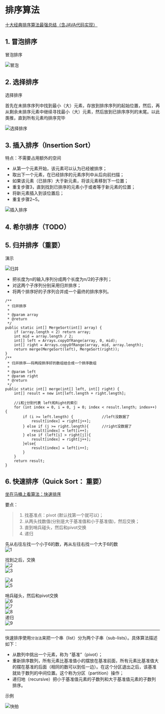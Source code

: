 # 排序算法

[十大经典排序算法最强总结（含JAVA代码实现）](https://www.cnblogs.com/guoyaohua/p/8600214.html)

## 1. 冒泡排序
冒泡排序

![冒泡](https://images2017.cnblogs.com/blog/849589/201710/849589-20171015223238449-2146169197.gif)


## 2. 选择排序

选择排序

首先在未排序序列中找到最小（大）元素，存放到排序序列的起始位置，然后，再从剩余未排序元素中继续寻找最小（大）元素，然后放到已排序序列的末尾。以此类推，直到所有元素均排序完毕

![选择排序](https://images2017.cnblogs.com/blog/849589/201710/849589-20171015224719590-1433219824.gif)


## 3. 插入排序（Insertion Sort）
特点：不需要占用额外的空间

- 从第一个元素开始，该元素可以认为已经被排序；  
- 取出下一个元素，在已经排序的元素序列中从后向前扫描；  
- 如果该元素（已排序）大于新元素，将该元素移到下一位置；  
- 重复步骤3，直到找到已排序的元素小于或者等于新元素的位置；  
- 将新元素插入到该位置后；  
- 重复步骤2~5。  

![插入排序](https://images2017.cnblogs.com/blog/849589/201710/849589-20171015225645277-1151100000.gif)

## 4. 希尔排序（TODO）

## 5. 归并排序（重要）

演示

![归并](https://images2017.cnblogs.com/blog/849589/201710/849589-20171015230557043-37375010.gif)

- 把长度为n的输入序列分成两个长度为n/2的子序列；    
- 对这两个子序列分别采用归并排序；    
- 将两个排序好的子序列合并成一个最终的排序序列。   

```
/**
 * 归并排序
 * 
 * @param array
 * @return
 */
public static int[] MergeSort(int[] array) {
    if (array.length < 2) return array;
    int mid = array.length / 2;
    int[] left = Arrays.copyOfRange(array, 0, mid);
    int[] right = Arrays.copyOfRange(array, mid, array.length);
    return merge(MergeSort(left), MergeSort(right));
}
/**
 * 归并排序——将两段排序好的数组结合成一个排序数组
 *
 * @param left
 * @param right
 * @return
 */
public static int[] merge(int[] left, int[] right) {
    int[] result = new int[left.length + right.length];

    //i和j分别代表 left和Right的索引
    for (int index = 0, i = 0, j = 0; index < result.length; index++) {
        if (i >= left.length) {             //left没数据了
            result[index] = right[j++];
        } else if (j >= right.length){      //right没数据了
            result[index] = left[i++];
        } else if (left[i] > right[j]){     
            result[index] = right[j++];    
        }else{
            result[index] = left[i++];
        }
    }
    return result;
}
```


## 6. 快速排序（Quick Sort： 重要）

[坐在马桶上看算法：快速排序](http://developer.51cto.com/art/201403/430986.htm)    

要点：
> 1. 找基准点：pivot (默认找第一个就可以)；   
> 2. 从两头找数值(分别是大于基准值和小于基准值)，然后交换；   
> 3. 直到哨兵碰头，然后和pivot交换
> 4. 递归

先从右往左找一个小于6的数，再从左往右找一个大于6的数     
![1](http://s9.51cto.com/wyfs02/M00/1A/00/wKioL1MUSNWg3HhPAAAfgmnJY0E832.jpg-wh_651x-s_2122757912.jpg)

找到之后，交换     
![2](http://s3.51cto.com/wyfs02/M00/1A/00/wKioL1MUSNbjWRw9AAAfljx73DY807.jpg)    
![3](http://s9.51cto.com/wyfs02/M00/19/FF/wKiom1MUSP7gBX4VAAAaPLt4QB0783.jpg)   

![4](http://s7.51cto.com/wyfs02/M00/19/FF/wKiom1MUSQCzWy0UAAAe9Ihqgcs108.jpg)  
![5](http://s7.51cto.com/wyfs02/M01/19/FF/wKiom1MUSQOCyGOFAAAbW4sRFRs031.jpg)  


哨兵碰头，然后和pivot交换   
![6](http://s2.51cto.com/wyfs02/M01/19/FF/wKiom1MUSQWiPameAAAawpa4u98529.jpg)   
![7](http://s3.51cto.com/wyfs02/M02/19/FF/wKiom1MUSQizZS4AAAAg4BoYKU8539.jpg)   
![8](http://s3.51cto.com/wyfs02/M00/19/FF/wKiom1MUSQqSkSkpAAAchtx6GUg755.jpg)   
递归   
![9](http://s8.51cto.com/wyfs02/M02/19/FF/wKiom1MUSRPjUTOIAAC-kWvhNhc591.jpg)

---

快速排序使用`分治法`来把一个串（list）分为两个子串（sub-lists）。具体算法描述如下：

- 从数列中挑出一个元素，称为 “基准”（pivot）；   
- 重新排序数列，所有元素比基准值小的摆放在基准前面，所有元素比基准值大的摆在基准的后面（相同的数可以到任一边）。在这个分区退出之后，该基准就处于数列的中间位置。这个称为分区（partition）操作；   
- 递归地（recursive）把小于基准值元素的子数列和大于基准值元素的子数列排序。

示例

![快拍](https://images2017.cnblogs.com/blog/849589/201710/849589-20171015230936371-1413523412.gif)     
